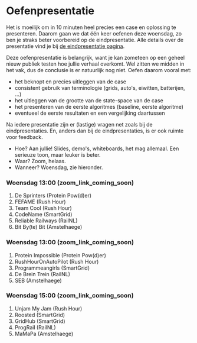 # Oefenpresentatie

Het is moeilijk om in 10 minuten heel precies een case en oplossing te presenteren. Daarom gaan we dat één keer oefenen deze woensdag, zo ben je straks beter voorbereid op de eindpresentatie. Alle details over de presentatie vind je bij [de eindpresentatie pagina](/milestones/presentation).

Deze oefenpresentatie is belangrijk, want je kan zometeen op een geheel nieuw publiek testen hoe jullie verhaal overkomt. Wel zitten we midden in het vak, dus de conclusie is er natuurlijk nog niet. Oefen daarom vooral met:

- het beknopt en precies uitleggen van de case
- consistent gebruik van terminologie (grids, auto's, eiwitten, batterijen, ...)
- het uitleggen van de grootte van de state-space van de case
- het presenteren van de eerste algoritmes (baseline, eerste algoritme)
- eventueel de eerste resultaten en een vergelijking daartussen

Na iedere presentatie zijn er (lastige) vragen net zoals bij de eindpresentaties. En, anders dan bij de eindpresentaties, is er ook ruimte voor feedback.

- Hoe? Aan jullie! Slides, demo's, whiteboards, het mag allemaal. Een serieuze toon, maar leuker is beter.
- Waar? Zoom, helaas.
- Wanneer? Woensdag, zie hieronder.

### Woensdag 13:00 (zoom_link_coming_soon)

1. De Sprinters (Protein Pow(d)er)
1. FEFAME (Rush Hour)
1. Team Cool (Rush Hour)
1. CodeName (SmartGrid)
1. Reliable Railways (RailNL)
1. Bit By(te) Bit (Amstelhaege)

### Woensdag 13:00 (zoom_link_coming_soon)

1. Protein Impossible (Protein Pow(d)er)
1. RushHourOnAutoPilot (Rush Hour)
1. Programmeangirls (SmartGrid)
1. De Brein Trein (RailNL)
1. SEB (Amstelhaege)

### Woensdag 15:00 (zoom_link_coming_soon)

1. Unjam My Jam (Rush Hour)
1. Roosted (SmartGrid)
1. GridHub (SmartGrid)
1. ProgRail (RailNL)
1. MaMaPa (Amstelhaege)